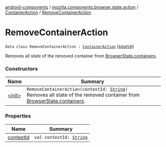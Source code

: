 [android-components](../../../index.md) / [mozilla.components.browser.state.action](../../index.md) / [ContainerAction](../index.md) / [RemoveContainerAction](./index.md)

# RemoveContainerAction

`data class RemoveContainerAction : `[`ContainerAction`](../index.md) [(source)](https://github.com/mozilla-mobile/android-components/blob/master/components/browser/state/src/main/java/mozilla/components/browser/state/action/BrowserAction.kt#L738)

Removes all state of the removed container from [BrowserState.containers](../../../mozilla.components.browser.state.state/-browser-state/containers.md).

### Constructors

| Name | Summary |
|---|---|
| [&lt;init&gt;](-init-.md) | `RemoveContainerAction(contextId: `[`String`](https://kotlinlang.org/api/latest/jvm/stdlib/kotlin/-string/index.html)`)`<br>Removes all state of the removed container from [BrowserState.containers](../../../mozilla.components.browser.state.state/-browser-state/containers.md). |

### Properties

| Name | Summary |
|---|---|
| [contextId](context-id.md) | `val contextId: `[`String`](https://kotlinlang.org/api/latest/jvm/stdlib/kotlin/-string/index.html) |
